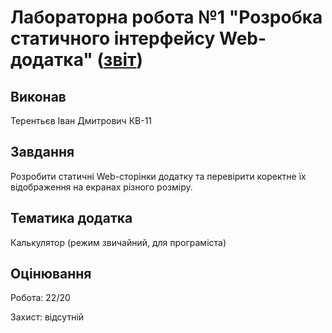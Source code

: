 # Лабораторна робота №1 "Розробка статичного інтерфейсу Web-додатка" ([звіт](https://docs.google.com/document/d/1OIhDgVTwNaXN3HF8SiolwVCCTgmR2_ahb_uaafWTlUM/edit?usp=sharing))
## Виконав
Терентьєв Іван Дмитрович КВ-11
## Завдання
Розробити статичні Web-сторінки додатку та перевірити коректне їх відображення на екранах різного розміру.
## Тематика додатка
Калькулятор (режим звичайний, для програміста)
## Оцінювання
Робота: 22/20

Захист: відсутній